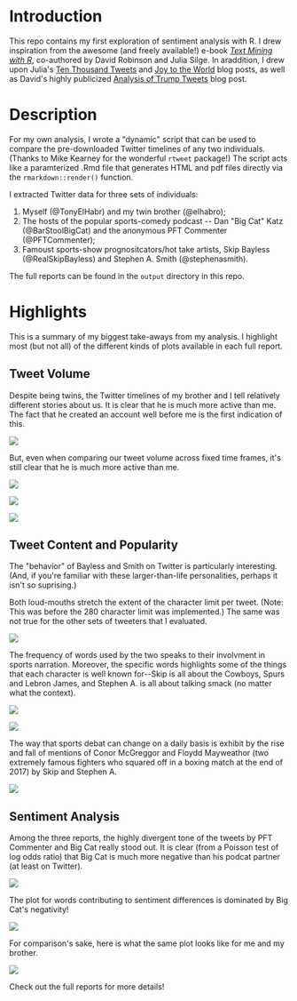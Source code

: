
# Introduction

This repo contains my first exploration of sentiment analysis with R.
I drew inspiration from the awesome (and freely available!) e-book
*[Text Mining with R](https://www.tidytextmining.com/)*,
co-authored by David Robinson and Julia Silge. In araddition,
I drew upon Julia's [Ten Thousand Tweets](https://juliasilge.com/blog/ten-thousand-tweets/) and
[Joy to the World](https://juliasilge.com/blog/joy-to-the-world/)
blog posts, as well as David's highly publicized
[Analysis of Trump Tweets](http://varianceexplained.org/r/trump-tweets/) blog post.

# Description

For my own analysis,
I wrote a "dynamic" script that can be used to compare the pre-downloaded Twitter timelines of
any two individuals. (Thanks to Mike Kearney for the wonderful `rtweet` package!)
The script acts like a paramterized .Rmd file that generates HTML and pdf files directly via the `rmarkdown::render()` function.

I extracted Twitter data for three sets of individuals:

1. Myself (@TonyElHabr) and my twin brother (@elhabro);
2. The hosts of the popular sports-comedy podcast -- Dan "Big Cat" Katz (@BarStoolBigCat) and the anonymous PFT Commenter (@PFTCommenter);
3. Famoust sports-show prognositcators/hot take artists, Skip Bayless (@RealSkipBayless)
and Stephen A. Smith (@stephenasmith).

The full reports can be found in the `output` directory in this repo.

# Highlights

This is a summary of my biggest take-aways from my analysis. I highlight most
(but not all) of the different kinds of plots available in each full report.

## Tweet Volume

Despite being twins, the Twitter timelines of my brother and I tell relatively
different stories about us. It is clear that he is much more active than me.
The fact that he created an account well before me is the first indication of this.

![](img/TonyElHabr-elhabro-cntall.png)

But, even when comparing our tweet volume across fixed time frames, it's still clear that
he is much more active than me.

![](img/TonyElHabr-elhabro-cntbymonth.png)

![](img/TonyElHabr-elhabro-cntbywday.png)

![](img/TonyElHabr-elhabro-cnttimeofday.png)

## Tweet Content and Popularity

The "behavior" of Bayless and Smith on Twitter is particularly interesting.
(And, if you're familiar with these larger-than-life personalities, perhaps
it isn't so suprising.)

Both loud-mouths stretch the extent of the character limit per tweet. (Note: This was
before the 280 character limit was implemented.) The same was not true for the other
sets of tweeters that I evaluated.

![](img/RealSkipBayless-stephenasmith-cntchars.png)

The frequency of words used by the two speaks to their involvment in sports narration.
Moreover, the specific words highlights some of the things that each character
is well known for--Skip is
all about the Cowboys, Spurs and Lebron James, and Stephen A. is all about talking smack
(no matter what the context).

![](img/RealSkipBayless-stephenasmith-wordsunique.png)

![](img/RealSkipBayless-stephenasmith-logodds.png)

The way that sports debat can change on a daily basis is exhibit by the rise and 
fall of mentions of Conor McGreggor and Floydd Mayweathor (two extremely famous
fighters who squared off in a boxing match at the end of 2017) by Skip and Stephen A.

![](img/RealSkipBayless-stephenasmith-change.png)

## Sentiment Analysis

Among the three reports, the highly divergent tone of the tweets
by PFT Commenter and Big Cat really stood out. It is clear 
(from a Poisson test of log odds ratio) that Big Cat is
much more negative than his podcat partner (at least on Twitter).

![](img/BarstoolBigCat-PFTCommenter-sentlogodds.png)

The plot for words contributing to sentiment differences is dominated by Big Cat's
negativity!

![](img/BarstoolBigCat-PFTCommenter-sentdiffs.png)

For comparison's sake, here is what the same plot looks like for me and my brother.

![](img/TonyElHabr-elhabro-sentdiffs.png)

Check out the full reports for more details!





